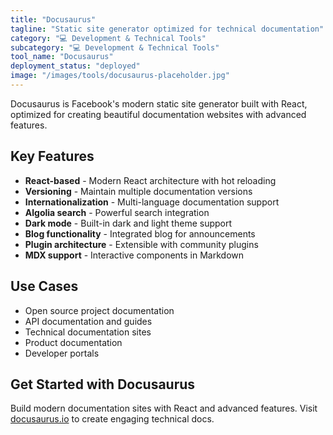 ```yaml
---
title: "Docusaurus"
tagline: "Static site generator optimized for technical documentation"
category: "💻 Development & Technical Tools"
subcategory: "💻 Development & Technical Tools"
tool_name: "Docusaurus"
deployment_status: "deployed"
image: "/images/tools/docusaurus-placeholder.jpg"
---
```

Docusaurus is Facebook's modern static site generator built with React, optimized for creating beautiful documentation websites with advanced features.

## Key Features

- **React-based** - Modern React architecture with hot reloading
- **Versioning** - Maintain multiple documentation versions
- **Internationalization** - Multi-language documentation support
- **Algolia search** - Powerful search integration
- **Dark mode** - Built-in dark and light theme support
- **Blog functionality** - Integrated blog for announcements
- **Plugin architecture** - Extensible with community plugins
- **MDX support** - Interactive components in Markdown

## Use Cases

- Open source project documentation
- API documentation and guides
- Technical documentation sites
- Product documentation
- Developer portals

## Get Started with Docusaurus

Build modern documentation sites with React and advanced features. Visit [docusaurus.io](https://docusaurus.io) to create engaging technical docs.